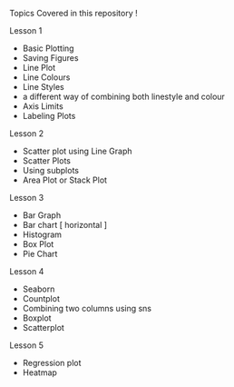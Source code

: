 Topics Covered in this repository ! 

Lesson 1
- Basic Plotting
- Saving Figures
- Line Plot
- Line Colours
- Line Styles
- a different way of combining both linestyle and colour
- Axis Limits
- Labeling Plots

Lesson 2
- Scatter plot using Line Graph
- Scatter Plots
- Using subplots
- Area Plot or Stack Plot

Lesson 3
- Bar Graph
- Bar chart [ horizontal ]
- Histogram
- Box Plot
- Pie Chart

Lesson 4
- Seaborn
- Countplot
- Combining two columns using sns
- Boxplot
- Scatterplot

Lesson 5
- Regression plot
- Heatmap
